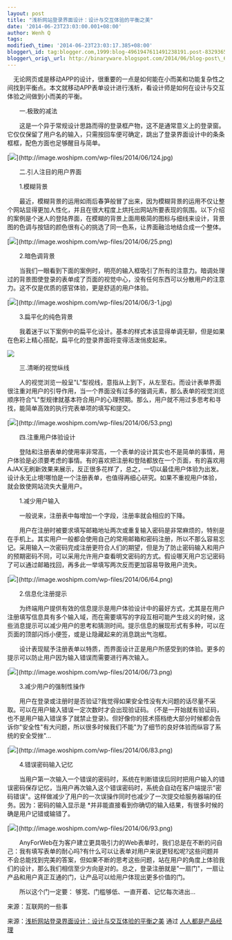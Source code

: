 ```yaml
--- 
layout: post 
title: "浅析网站登录界面设计：设计与交互体验的平衡之美"
date: '2014-06-23T23:03:00.001+08:00' 
author: Wenh Q
tags:
modified\_time: '2014-06-23T23:03:17.385+08:00' 
blogger\_id: tag:blogger.com,1999:blog-4961947611491238191.post-8329365789543512500
blogger\_orig\_url: http://binaryware.blogspot.com/2014/06/blog-post\_689.html
---
```

　无论网页或是移动APP的设计，很重要的一点是如何能在小而美和功能复杂性之间找到平衡点。本文就移动APP表单设计进行浅析，看设计师是如何在设计与交互体验之间做到小而美的平衡。

　　一.极致的减法



　　这是一个异于常规设计思路而得的登录框产物，这不是通常意义上的登录窗。它仅仅保留了用户名的输入，只需按回车便可确定，跳出了登录界面设计中的条条框框，配色方面也足够醒目与简单。



[![](https://images-blogger-opensocial.googleusercontent.com/gadgets/proxy?url=http%3A%2F%2Fimage.woshipm.com%2Fwp-files%2F2014%2F06%2F124.jpg&container=blogger&gadget=a&rewriteMime=image%2F*)](http://image.woshipm.com/wp-files/2014/06/124.jpg)

　　二.引人注目的用户界面



　　1.模糊背景



　　最近，模糊背景的运用如雨后春笋般冒了出来，因为模糊背景的运用不仅让整个网站显得更加人性化，并且在很大程度上烘托出网站所要表现的氛围。以下介绍的案例是个迷人的登陆界面，在模糊的背景上面用极简的图标与细线来设计，背景图的色调与按钮的颜色很有心的挑选了同一色系，让界面融洽地结合成一个整体。



[![](https://images-blogger-opensocial.googleusercontent.com/gadgets/proxy?url=http%3A%2F%2Fimage.woshipm.com%2Fwp-files%2F2014%2F06%2F25.png&container=blogger&gadget=a&rewriteMime=image%2F*)](http://image.woshipm.com/wp-files/2014/06/25.png)



　　2.暗色调背景



　　当我们一眼看到下面的案例时，明亮的输入框吸引了所有的注意力。暗调处理过的背景图使登录的表单成了页面的视觉中心，没有任何东西可以分散用户的注意力。这不仅是优质的感官体验，更是舒适的用户体验。



[![](https://images-blogger-opensocial.googleusercontent.com/gadgets/proxy?url=http%3A%2F%2Fimage.woshipm.com%2Fwp-files%2F2014%2F06%2F3-1.jpg&container=blogger&gadget=a&rewriteMime=image%2F*)](http://image.woshipm.com/wp-files/2014/06/3-1.jpg)



　　3.扁平化的纯色背景



　　我着迷于以下案例中的扁平化设计。基本的样式本该显得单调无聊，但是如果在色彩上精心搭配，扁平化的登录界面将变得活泼俏皮起来。



![](https://images-blogger-opensocial.googleusercontent.com/gadgets/proxy?url=http%3A%2F%2Fimage.woshipm.com%2Fwp-files%2F2014%2F06%2Fc1da895b3b54a84f8220f9ff45166aad.jpg&container=blogger&gadget=a&rewriteMime=image%2F*)

　　三.清晰的视觉纵线



　　人的视觉浏览一般呈"L"型视线，意指从上到下，从左至右。而设计表单界面很注重对用户的引导作用，当一个界面没有过多的强调元素，那么表单的视觉浏览顺序符合"L"型规律就基本符合用户的心理预期。那么，用户就不用过多思考和寻找，能简单高效的执行完表单项的填写和提交。



[![](https://images-blogger-opensocial.googleusercontent.com/gadgets/proxy?url=http%3A%2F%2Fimage.woshipm.com%2Fwp-files%2F2014%2F06%2F53.png&container=blogger&gadget=a&rewriteMime=image%2F*)](http://image.woshipm.com/wp-files/2014/06/53.png)

　　四.注重用户体验设计



　　登陆和注册表单的使用率非常高，一个表单的设计其实也不是简单的事情，用户体验是必须要考虑的事情。有的喜欢把注册和登陆都放在一个页面，有的喜欢用AJAX无刷新效果来展示，反正很多花样了，总之，一切以最佳用户体验为出发。设计永无止境!哪怕是一个注册表单，也值得再细心研究。如果不重视用户体验，就会致使网站流失大量用户。



　　1.减少用户输入



　　一般说来，注册表中每增加一个字段，注册率就会相应的下降。



　　用户在注册时被要求填写邮箱地址两次或重复输入密码是非常麻烦的，特别是在手机上。其实用户一般都会使用自己的常用邮箱和密码注册，所以不那么容易忘记。采用输入一次密码完成注册更符合人们的期望，但是为了防止密码输入和用户的预期密码不同，可以采用允许用户查看明文密码的方式。假设哪天用户忘记密码了可以通过邮箱找回，再多此一举填写两次反而更加容易导致用户流失。



[![](https://images-blogger-opensocial.googleusercontent.com/gadgets/proxy?url=http%3A%2F%2Fimage.woshipm.com%2Fwp-files%2F2014%2F06%2F64.png&container=blogger&gadget=a&rewriteMime=image%2F*)](http://image.woshipm.com/wp-files/2014/06/64.png)



　　2.信息化注册提示



　　为终端用户提供有效的信息提示是用户体验设计中的最好方式，尤其是在用户注册填写信息具有多个输入域，而在需要填写的字段互相可能产生歧义的时候，这些消息提示可以减少用户的思考和猜测时间。提示信息的展现形式有多种，可以在页面的顶部闪烁小便签，或是让隐藏起来的消息跳出气泡框。



　　设计表现赋予注册表单以特质，而界面设计正是用户所感受到的体验。更多的提示可以防止用户因为输入错误而需要进行再次输入。



[![](https://images-blogger-opensocial.googleusercontent.com/gadgets/proxy?url=http%3A%2F%2Fimage.woshipm.com%2Fwp-files%2F2014%2F06%2F73.png&container=blogger&gadget=a&rewriteMime=image%2F*)](http://image.woshipm.com/wp-files/2014/06/73.png)



　　3.减少用户的强制性操作



　　用户在登录或注册时是否验证?我觉得如果安全性没有大问题的话尽量不采取。可以在用户输入错误一定次数时才会出现验证码。
(不是一开始就有验证码，也不是用户输入错误多了就禁止登录)。但好像你的技术搭档绝大部分时候都会告诉你"安全性"有大问题，所以很多时候我们不能"为了细节的良好体验而纵容了系统的安全受挫"...



[![](https://images-blogger-opensocial.googleusercontent.com/gadgets/proxy?url=http%3A%2F%2Fimage.woshipm.com%2Fwp-files%2F2014%2F06%2F83.png&container=blogger&gadget=a&rewriteMime=image%2F*)](http://image.woshipm.com/wp-files/2014/06/83.png)



　　4.错误密码输入记忆



　　当用户第一次输入一个错误的密码时，系统在判断错误后同时把用户输入的错误密码保存记忆，当用户再次输入这个错误密码时，系统会自动在客户端提示"密码错误"。这样做减少了用户的一次误操作同时也减少了一次提交给服务器端的任务。因为：密码的输入显示是
*并非能直接看到你确切的输入结果，有很多时候的确是用户记错或输错了。



[![](https://images-blogger-opensocial.googleusercontent.com/gadgets/proxy?url=http%3A%2F%2Fimage.woshipm.com%2Fwp-files%2F2014%2F06%2F93.png&container=blogger&gadget=a&rewriteMime=image%2F*)](http://image.woshipm.com/wp-files/2014/06/93.png)



　　AnyForWeb在为客户建立更具吸引力的Web表单时，我们总是在不断的问自己：我有填写表单的耐心吗?有什么可以让表单对用户来说更轻松呢?这些问题并不会总能找到完美的答案，但如果不断的思考这些问题，站在用户的角度上体验我们的设计，那么我们相信至少方向是对的。总之，登录注册就是"一扇门"，一扇让产品和用户真正互通的门，让产品可以给用户体现出更多价值的门。



　　所以这个门一定要： 够宽、门槛够低、一直开着、记忆每次进出...



来源：互联网的一些事







来源：[浅析网站登录界面设计：设计与交互体验的平衡之美](http://www.woshipm.com/ucd/90640.html)
通过 [人人都是产品经理](http://www.woshipm.com/)
